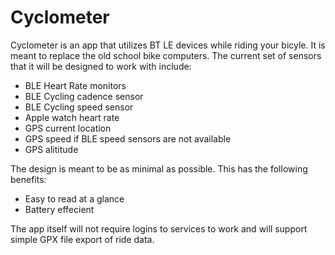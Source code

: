 # Cyclometer
Cyclometer is an app that utilizes BT LE devices while riding your bicyle. It is meant to replace the old school bike computers. The current set of sensors that it will be designed to work with include:

- BLE Heart Rate monitors
- BLE Cycling cadence sensor
- BLE Cycling speed sensor
- Apple watch heart rate
- GPS current location
- GPS speed if BLE speed sensors are not available
- GPS alititude 

The design is meant to be as minimal as possible. This has the following benefits:

- Easy to read at a glance
- Battery effecient

The app itself will not require logins to services to work and will support simple GPX file export of ride data.

